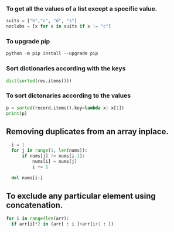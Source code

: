 ### To get all the values of a list except a specific value.
```python
suits = ["h","c", "d", "s"]
noclubs = [x for x in suits if x != "c"]
```

### To upgrade pip
```python
python -m pip install --upgrade pip    
```
  
### Sort dictionaries according with the keys
```python
dict(sorted(res.items()))
```

### To sort dictonaries according to the values
```python
p = sorted(record.items(),key=lambda x: x[1])
print(p)
```
## Removing duplicates from an array inplace.
```python
  i = 1
  for j in range(1, len(nums)):
      if nums[j] != nums[i-1]:
          nums[i] = nums[j]
          i += 1 
  
  del nums[i:]
```

## To exclude any particular element using concatenation.
```python
for i in range(len(arr):
  if arr[i]*2 in (arr[ : i ]+arr[i+1 : ])
```
